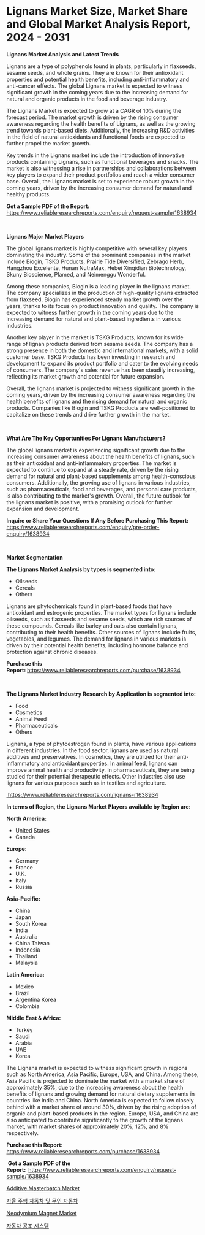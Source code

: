 <p><h1>Lignans Market Size, Market Share and Global Market Analysis Report, 2024 - 2031</h1></p><p><strong>Lignans Market Analysis and Latest Trends</strong></p>
<p><p>Lignans are a type of polyphenols found in plants, particularly in flaxseeds, sesame seeds, and whole grains. They are known for their antioxidant properties and potential health benefits, including anti-inflammatory and anti-cancer effects. The global Lignans market is expected to witness significant growth in the coming years due to the increasing demand for natural and organic products in the food and beverage industry.</p><p>The Lignans Market is expected to grow at a CAGR of 10% during the forecast period. The market growth is driven by the rising consumer awareness regarding the health benefits of Lignans, as well as the growing trend towards plant-based diets. Additionally, the increasing R&D activities in the field of natural antioxidants and functional foods are expected to further propel the market growth.</p><p>Key trends in the Lignans market include the introduction of innovative products containing Lignans, such as functional beverages and snacks. The market is also witnessing a rise in partnerships and collaborations between key players to expand their product portfolios and reach a wider consumer base. Overall, the Lignans market is set to experience robust growth in the coming years, driven by the increasing consumer demand for natural and healthy products.</p></p>
<p><strong>Get a Sample PDF of the Report:&nbsp;</strong> <a href="https://www.reliableresearchreports.com/enquiry/request-sample/1638934">https://www.reliableresearchreports.com/enquiry/request-sample/1638934</a></p>
<p>&nbsp;</p>
<p><strong>Lignans Major Market Players</strong></p>
<p><p>The global lignans market is highly competitive with several key players dominating the industry. Some of the prominent companies in the market include Biogin, TSKG Products, Prairie Tide Diversified, Zebrago Herb, Hangzhou Excelente, Hunan NutraMax, Hebei Xinqidian Biotechnology, Skuny Bioscience, Plamed, and Neimenggu Wonderful.</p><p>Among these companies, Biogin is a leading player in the lignans market. The company specializes in the production of high-quality lignans extracted from flaxseed. Biogin has experienced steady market growth over the years, thanks to its focus on product innovation and quality. The company is expected to witness further growth in the coming years due to the increasing demand for natural and plant-based ingredients in various industries.</p><p>Another key player in the market is TSKG Products, known for its wide range of lignan products derived from sesame seeds. The company has a strong presence in both the domestic and international markets, with a solid customer base. TSKG Products has been investing in research and development to expand its product portfolio and cater to the evolving needs of consumers. The company's sales revenue has been steadily increasing, reflecting its market growth and potential for future expansion.</p><p>Overall, the lignans market is projected to witness significant growth in the coming years, driven by the increasing consumer awareness regarding the health benefits of lignans and the rising demand for natural and organic products. Companies like Biogin and TSKG Products are well-positioned to capitalize on these trends and drive further growth in the market.</p></p>
<p>&nbsp;</p>
<p><strong>What Are The Key Opportunities For Lignans Manufacturers?</strong></p>
<p><p>The global lignans market is experiencing significant growth due to the increasing consumer awareness about the health benefits of lignans, such as their antioxidant and anti-inflammatory properties. The market is expected to continue to expand at a steady rate, driven by the rising demand for natural and plant-based supplements among health-conscious consumers. Additionally, the growing use of lignans in various industries, such as pharmaceuticals, food and beverages, and personal care products, is also contributing to the market's growth. Overall, the future outlook for the lignans market is positive, with a promising outlook for further expansion and development.</p></p>
<p><strong>Inquire or Share Your Questions If Any Before Purchasing This Report:</strong> <a href="https://www.reliableresearchreports.com/enquiry/pre-order-enquiry/1638934">https://www.reliableresearchreports.com/enquiry/pre-order-enquiry/1638934</a></p>
<p>&nbsp;</p>
<p><strong>Market Segmentation</strong></p>
<p><strong>The Lignans Market Analysis by types is segmented into:</strong></p>
<p><ul><li>Oilseeds</li><li>Cereals</li><li>Others</li></ul></p>
<p><p>Lignans are phytochemicals found in plant-based foods that have antioxidant and estrogenic properties. The market types for lignans include oilseeds, such as flaxseeds and sesame seeds, which are rich sources of these compounds. Cereals like barley and oats also contain lignans, contributing to their health benefits. Other sources of lignans include fruits, vegetables, and legumes. The demand for lignans in various markets is driven by their potential health benefits, including hormone balance and protection against chronic diseases.</p></p>
<p><strong>Purchase this Report:&nbsp;</strong><a href="https://www.reliableresearchreports.com/purchase/1638934">https://www.reliableresearchreports.com/purchase/1638934</a></p>
<p>&nbsp;</p>
<p><strong>The Lignans Market Industry Research by Application is segmented into:</strong></p>
<p><ul><li>Food</li><li>Cosmetics</li><li>Animal Feed</li><li>Pharmaceuticals</li><li>Others</li></ul></p>
<p><p>Lignans, a type of phytoestrogen found in plants, have various applications in different industries. In the food sector, lignans are used as natural additives and preservatives. In cosmetics, they are utilized for their anti-inflammatory and antioxidant properties. In animal feed, lignans can improve animal health and productivity. In pharmaceuticals, they are being studied for their potential therapeutic effects. Other industries also use lignans for various purposes such as in textiles and agriculture.</p></p>
<p><a href="https://www.reliableresearchreports.com/lignans-r1638934">&nbsp;https://www.reliableresearchreports.com/lignans-r1638934</a></p>
<p><strong>In terms of Region, the Lignans Market Players available by Region are:</strong></p>
<p>
    <p> <strong> North America: </strong>
        <ul>
            <li>United States</li>
            <li>Canada</li>
        </ul>
        </p> 
    <p> <strong> Europe: </strong>
        <ul>
            <li>Germany</li>
            <li>France</li>
            <li>U.K.</li>
            <li>Italy</li>
            <li>Russia</li>
        </ul>
        </p> 
    <p> <strong> Asia-Pacific: </strong>
        <ul>
            <li>China</li>
            <li>Japan</li>
            <li>South Korea</li>
            <li>India</li>
            <li>Australia</li>
            <li>China Taiwan</li>
            <li>Indonesia</li>
            <li>Thailand</li>
            <li>Malaysia</li>
        </ul>
        </p> 
    <p> <strong> Latin America: </strong>
        <ul>
            <li>Mexico</li>
            <li>Brazil</li>
            <li>Argentina Korea</li>
            <li>Colombia</li>
        </ul>
        </p> 
    <p> <strong> Middle East & Africa: </strong>
        <ul>
            <li>Turkey</li>
            <li>Saudi</li>
            <li>Arabia</li>
            <li>UAE</li>
            <li>Korea</li>
        </ul>
    </p>
    </p>
<p><p>The Lignans market is expected to witness significant growth in regions such as North America, Asia Pacific, Europe, USA, and China. Among these, Asia Pacific is projected to dominate the market with a market share of approximately 35%, due to the increasing awareness about the health benefits of lignans and growing demand for natural dietary supplements in countries like India and China. North America is expected to follow closely behind with a market share of around 30%, driven by the rising adoption of organic and plant-based products in the region. Europe, USA, and China are also anticipated to contribute significantly to the growth of the lignans market, with market shares of approximately 20%, 12%, and 8% respectively.</p></p>
<p><strong>Purchase this Report: </strong><a href="https://www.reliableresearchreports.com/purchase/1638934">https://www.reliableresearchreports.com/purchase/1638934</a></p>
<p>&nbsp;<strong>Get a Sample PDF of the Report:&nbsp;&nbsp;</strong><a href="https://www.reliableresearchreports.com/enquiry/request-sample/1638934">https://www.reliableresearchreports.com/enquiry/request-sample/1638934</a></p>
<p><strong></strong></p>
<p><p><a href="https://github.com/abdelrhmankishk22/Market-Research-Report-List-4/blob/main/additive-masterbatch-market.md">Additive Masterbatch Market</a></p><p><a href="https://github.com/victorsharp87978/Market-Research-Report-List-1/blob/main/2717632118335.md">자율 주행 자동차 및 무인 자동차</a></p><p><a href="https://github.com/joannagoyvaerts/Market-Research-Report-List-3/blob/main/neodymium-magnet-market.md">Neodymium Magnet Market</a></p><p><a href="https://github.com/hasanrajibul387/Market-Research-Report-List-1/blob/main/1060154118336.md">자동차 공조 시스템</a></p></p>